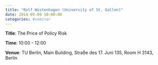 ```yaml
---
title: "Rolf Wüstenhagen (University of St. Gallen)"
date: 2014-05-09 10:00:00
categories: #seminar
---
```


**Title**: The Price of Policy Risk  

**Time**: 10:00 - 12:00  

**Venue**: TU Berlin, Main Building, Straße des 17. Juni 135, Room H 3143, Berlin
